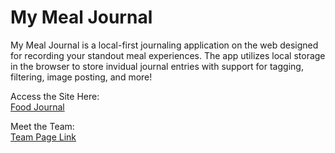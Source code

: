 # My Meal Journal

My Meal Journal is a local-first journaling application on the web designed for recording your standout meal experiences. The app utilizes local storage in the browser to store invidual journal entries with support for tagging, filtering, image posting, and more!

Access the Site Here:<br>
[Food Journal](https://cse110-fa22-group29.github.io/cse110-fa22-group29/)

Meet the Team:<br>
[Team Page Link](https://github.com/cse110-fa22-group29/cse110-fa22-group29/blob/main/admin/team.md)
